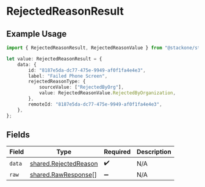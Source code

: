 # RejectedReasonResult

## Example Usage

```typescript
import { RejectedReasonResult, RejectedReasonValue } from "@stackone/stackone-client-ts/sdk/models/shared";

let value: RejectedReasonResult = {
    data: {
        id: "8187e5da-dc77-475e-9949-af0f1fa4e4e3",
        label: "Failed Phone Screen",
        rejectedReasonType: {
            sourceValue: ["RejectedByOrg"],
            value: RejectedReasonValue.RejectedByOrganization,
        },
        remoteId: "8187e5da-dc77-475e-9949-af0f1fa4e4e3",
    },
};
```

## Fields

| Field                                                                 | Type                                                                  | Required                                                              | Description                                                           |
| --------------------------------------------------------------------- | --------------------------------------------------------------------- | --------------------------------------------------------------------- | --------------------------------------------------------------------- |
| `data`                                                                | [shared.RejectedReason](../../../sdk/models/shared/rejectedreason.md) | :heavy_check_mark:                                                    | N/A                                                                   |
| `raw`                                                                 | [shared.RawResponse](../../../sdk/models/shared/rawresponse.md)[]     | :heavy_minus_sign:                                                    | N/A                                                                   |